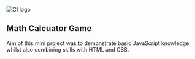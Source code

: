 ![CI logo](https://codeinstitute.s3.amazonaws.com/fullstack/ci_logo_small.png)

## Math Calcuator Game
Aim of this mini project was to demonstrate basic JavaScript knowledge whilst also combining skills with HTML and CSS. 


